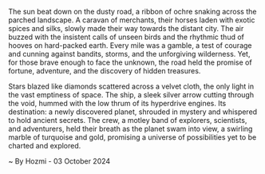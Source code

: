 
The sun beat down on the dusty road, a ribbon of ochre snaking across the parched landscape. A caravan of merchants, their horses laden with exotic spices and silks, slowly made their way towards the distant city. The air buzzed with the insistent calls of unseen birds and the rhythmic thud of hooves on hard-packed earth. Every mile was a gamble, a test of courage and cunning against bandits, storms, and the unforgiving wilderness. Yet, for those brave enough to face the unknown, the road held the promise of fortune, adventure, and the discovery of hidden treasures.

Stars blazed like diamonds scattered across a velvet cloth, the only light in the vast emptiness of space. The ship, a sleek silver arrow cutting through the void, hummed with the low thrum of its hyperdrive engines. Its destination: a newly discovered planet, shrouded in mystery and whispered to hold ancient secrets. The crew, a motley band of explorers, scientists, and adventurers, held their breath as the planet swam into view, a swirling marble of turquoise and gold, promising a universe of possibilities yet to be charted and explored. 

~ By Hozmi - 03 October 2024
